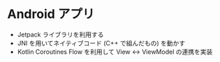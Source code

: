 # Android アプリ

- Jetpack ライブラリを利用する
- JNI を用いてネイティブコード (C++ で組んだもの) を動かす
- Kotlin Coroutines Flow を利用して View <-> ViewModel の連携を実装
